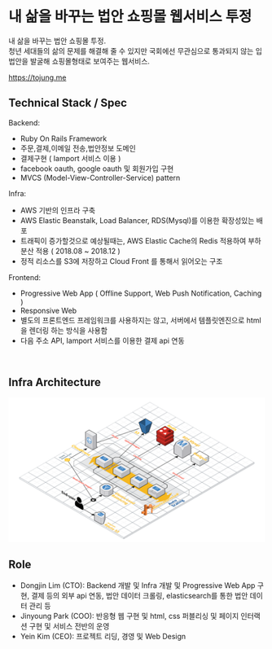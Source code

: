# 내 삶을 바꾸는 법안 쇼핑몰 웹서비스 투정

내 삶을 바꾸는 법안 쇼핑몰 투정.
<br>
청년 세대들의 삶의 문제를 해결해 줄 수 있지만 국회에선 무관심으로 통과되지 않는 입법안을 발굴해 쇼핑몰형태로 보여주는 웹서비스.

https://tojung.me

## Technical Stack / Spec

Backend:
 - Ruby On Rails Framework
 - 주문,결제,이메일 전송,법안정보 도메인
 - 결제구현 ( Iamport 서비스 이용 )
 - facebook oauth, google oauth 및 회원가입 구현  
 - MVCS (Model-View-Controller-Service) pattern
 
Infra:
 - AWS 기반의 인프라 구축 
 - AWS Elastic Beanstalk, Load Balancer, RDS(Mysql)를 이용한 확장성있는 배포 
 - 트래픽이 증가할것으로 예상될때는, AWS Elastic Cache의 Redis 적용하여 부하 분산 적용 ( 2018.08 ~ 2018.12 )
 - 정적 리소스를 S3에 저장하고 Cloud Front 를 통해서 읽어오는 구조 
 
Frontend: 
 - Progressive Web App ( Offline Support, Web Push Notification, Caching )
 - Responsive Web
 - 별도의 프론트엔드 프레임워크를 사용하지는 않고, 서버에서 템플릿엔진으로 html을 렌더링 하는 방식을 사용함
 - 다음 주소 API, Iamport 서비스를 이용한 결제 api 연동
 
<br>

## Infra Architecture 

<img src="/arch.png">

## Role

- Dongjin Lim (CTO): Backend 개발 및 Infra 개발 및 Progressive Web App 구현, 
결제 등의 외부 api 연동, 법안 데이터 크롤링, elasticsearch를 통한 법안 데이터 관리 등
- Jinyoung Park (COO): 반응형 웹 구현 및 html, css 퍼블리싱 및 페이지 인터랙션 구현 및 서비스 전반의 운영
- Yein Kim (CEO): 프로젝트 리딩, 경영 및 Web Design